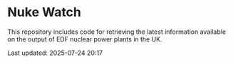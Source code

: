 # Nuke Watch

This repository includes code for retrieving the latest information available on the output of EDF nuclear power plants in the UK.

Last updated: 2025-07-24 20:17